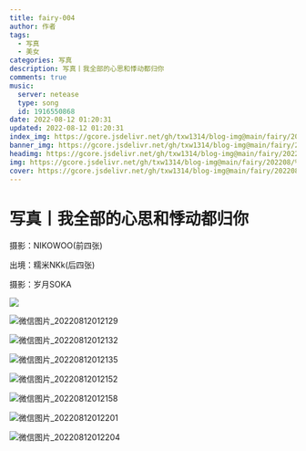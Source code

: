 ```yaml
---
title: fairy-004
author: 作者
tags: 
  - 写真
  - 美女
categories: 写真
description: 写真丨我全部的心思和悸动都归你
comments: true
music:
  server: netease
  type: song
  id: 1916550868
date: 2022-08-12 01:20:31
updated: 2022-08-12 01:20:31
index_img: https://gcore.jsdelivr.net/gh/txw1314/blog-img@main/fairy/202208/%E5%B2%81%E5%B2%81%E5%B0%8F%E5%A1%94202208120124258.jpg
banner_img: https://gcore.jsdelivr.net/gh/txw1314/blog-img@main/fairy/202208/%E5%B2%81%E5%B2%81%E5%B0%8F%E5%A1%94202208120124258.jpg
headimg: https://gcore.jsdelivr.net/gh/txw1314/blog-img@main/fairy/202208/%E5%B2%81%E5%B2%81%E5%B0%8F%E5%A1%94202208120124258.jpg
img: https://gcore.jsdelivr.net/gh/txw1314/blog-img@main/fairy/202208/%E5%B2%81%E5%B2%81%E5%B0%8F%E5%A1%94202208120124258.jpg
cover: https://gcore.jsdelivr.net/gh/txw1314/blog-img@main/fairy/202208/%E5%B2%81%E5%B2%81%E5%B0%8F%E5%A1%94202208120124258.jpg
---
```


# 写真丨我全部的心思和悸动都归你

摄影：NIKOWOO(前四张)

出境：糯米NKk(后四张)

摄影：岁月SOKA

![](https://gcore.jsdelivr.net/gh/txw1314/blog-img@main/fairy/202208/%E5%B2%81%E5%B2%81%E5%B0%8F%E5%A1%94202208120124258.jpg)

![微信图片_20220812012129](https://gcore.jsdelivr.net/gh/txw1314/blog-img@main/fairy/202208/%E5%B2%81%E5%B2%81%E5%B0%8F%E5%A1%94202208120124260.jpg)

![微信图片_20220812012132](https://gcore.jsdelivr.net/gh/txw1314/blog-img@main/fairy/202208/%E5%B2%81%E5%B2%81%E5%B0%8F%E5%A1%94202208120124261.jpg)

![微信图片_20220812012135](https://gcore.jsdelivr.net/gh/txw1314/blog-img@main/fairy/202208/%E5%B2%81%E5%B2%81%E5%B0%8F%E5%A1%94202208120124262.jpg)

![微信图片_20220812012152](https://gcore.jsdelivr.net/gh/txw1314/blog-img@main/fairy/202208/%E5%B2%81%E5%B2%81%E5%B0%8F%E5%A1%94202208120124263.jpg)

![微信图片_20220812012158](https://gcore.jsdelivr.net/gh/txw1314/blog-img@main/fairy/202208/%E5%B2%81%E5%B2%81%E5%B0%8F%E5%A1%94202208120124264.jpg)

![微信图片_20220812012201](https://gcore.jsdelivr.net/gh/txw1314/blog-img@main/fairy/202208/%E5%B2%81%E5%B2%81%E5%B0%8F%E5%A1%94202208120124265.jpg)

![微信图片_20220812012204](https://gcore.jsdelivr.net/gh/txw1314/blog-img@main/fairy/202208/%E5%B2%81%E5%B2%81%E5%B0%8F%E5%A1%94202208120124266.jpg)
